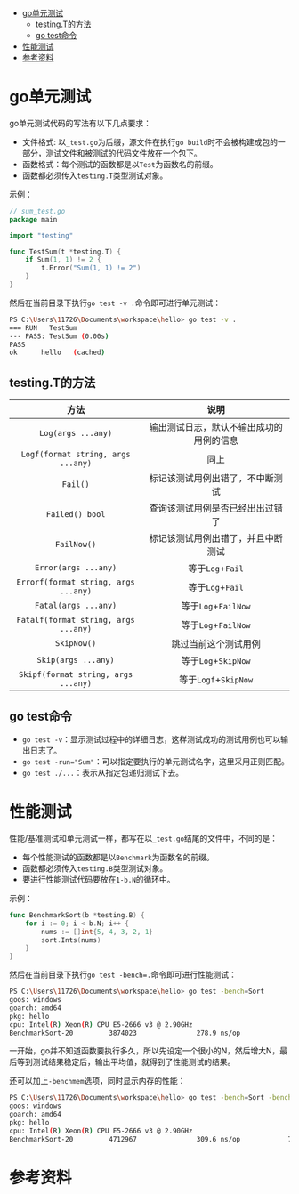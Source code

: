 - [go单元测试](#go单元测试)
  - [testing.T的方法](#testingt的方法)
  - [go test命令](#go-test命令)
- [性能测试](#性能测试)
- [参考资料](#参考资料)

# go单元测试

go单元测试代码的写法有以下几点要求：

- 文件格式: 以`_test.go`为后缀，源文件在执行`go build`时不会被构建成包的一部分，测试文件和被测试的代码文件放在一个包下。
- 函数格式：每个测试的函数都是以`Test`为函数名的前缀。
- 函数都必须传入`testing.T`类型测试对象。

示例：

```go
// sum_test.go
package main

import "testing"

func TestSum(t *testing.T) {
	if Sum(1, 1) != 2 {
		t.Error("Sum(1, 1) != 2")
	}
}

```

然后在当前目录下执行`go test -v .`命令即可进行单元测试：

```bash
PS C:\Users\11726\Documents\workspace\hello> go test -v .
=== RUN   TestSum
--- PASS: TestSum (0.00s)
PASS
ok      hello   (cached)
```

## testing.T的方法

|                 方法                 |                   说明                   |
| :----------------------------------: | :--------------------------------------: |
|          `Log(args ...any)`          | 输出测试日志，默认不输出成功的用例的信息 |
|  `Logf(format string, args ...any)`  |                   同上                   |
|               `Fail()`               |     标记该测试用例出错了，不中断测试     |
|           `Failed() bool`            |     查询该测试用例是否已经出出过错了     |
|             `FailNow()`              |    标记该测试用例出错了，并且中断测试    |
|         `Error(args ...any)`         |             等于`Log`+`Fail`             |
| `Errorf(format string, args ...any)` |             等于`Log`+`Fail`             |
|         `Fatal(args ...any)`         |           等于`Log`+`FailNow`            |
| `Fatalf(format string, args ...any)` |           等于`Log`+`FailNow`            |
|             `SkipNow()`              |           跳过当前这个测试用例           |
|         `Skip(args ...any)`          |           等于`Log`+`SkipNow`            |
| `Skipf(format string, args ...any)`  |           等于`Logf`+`SkipNow`           |

## go test命令

- `go test -v`：显示测试过程中的详细日志，这样测试成功的测试用例也可以输出日志了。
- `go test -run="Sum"`：可以指定要执行的单元测试名字，这里采用正则匹配。
- `go test ./...`：表示从指定包递归测试下去。

# 性能测试

性能/基准测试和单元测试一样，都写在以`_test.go`结尾的文件中，不同的是：

- 每个性能测试的函数都是以`Benchmark`为函数名的前缀。
- 函数都必须传入`testing.B`类型测试对象。
- 要进行性能测试代码要放在`1-b.N`的循环中。

示例：

```go
func BenchmarkSort(b *testing.B) {
	for i := 0; i < b.N; i++ {
		nums := []int{5, 4, 3, 2, 1}
		sort.Ints(nums)
	}
}
```

然后在当前目录下执行`go test -bench=.`命令即可进行性能测试：

```bash
PS C:\Users\11726\Documents\workspace\hello> go test -bench=Sort
goos: windows
goarch: amd64
pkg: hello
cpu: Intel(R) Xeon(R) CPU E5-2666 v3 @ 2.90GHz
BenchmarkSort-20         3874023               278.9 ns/op
```

一开始，go并不知道函数要执行多久，所以先设定一个很小的N，然后增大N，最后等到测试结果稳定后，输出平均值，就得到了性能测试的结果。

还可以加上`-benchmem`选项，同时显示内存的性能：

```bash
PS C:\Users\11726\Documents\workspace\hello> go test -bench=Sort -benchmem
goos: windows
goarch: amd64
pkg: hello
cpu: Intel(R) Xeon(R) CPU E5-2666 v3 @ 2.90GHz
BenchmarkSort-20         4712967               309.6 ns/op            72 B/op          2 allocs/op
```

# 参考资料

